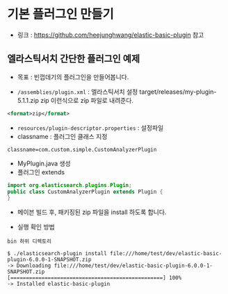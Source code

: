 # 기본 플러그인 만들기
* 링크 : https://github.com/heejunghwang/elastic-basic-plugin 참고

## 엘라스틱서치 간단한 플러그인 예제
* 목표 : 빈껍데기의 플러그인을 만들어봅니다.

* `/assemblies/plugin.xml` : 엘라스틱서치 설정
target/releases/my-plugin-5.1.1.zip zip 이런식으로 zip 파일로 내려준다.
~~~Xml
<format>zip</format>
~~~

* `resources/plugin-descriptor.properties` : 설정파일
* classname : 플러그인 클래스 지정
~~~
classname=com.custom.simple.CustomAnalyzerPlugin
~~~

* MyPlugin.java 생성
* 플러그인 extends 
~~~Java
import org.elasticsearch.plugins.Plugin;
public class CustomAnalyzerPlugin extends Plugin {
}
~~~

* 메이븐 빌드 후, 패키징된 zip 파일을 install 하도록 합니다.

* 실행 확인 방법
~~~
bin 하위 디렉토리

$ ./elasticsearch-plugin install file:///home/test/dev/elastic-basic-plugin-6.0.0-1-SNAPSHOT.zip
-> Downloading file:///home/test/dev/elastic-basic-plugin-6.0.0-1-SNAPSHOT.zip
[=================================================] 100%  
-> Installed elastic-basic-plugin
~~~
